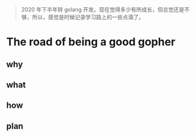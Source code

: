 > 2020 年下半年转 golang 开发。现在觉得多少有所成长，但总觉还是不够，所以，感觉是时候记录学习路上的一些点滴了。

# The road of being a good gopher

## why

## what

## how

## plan
